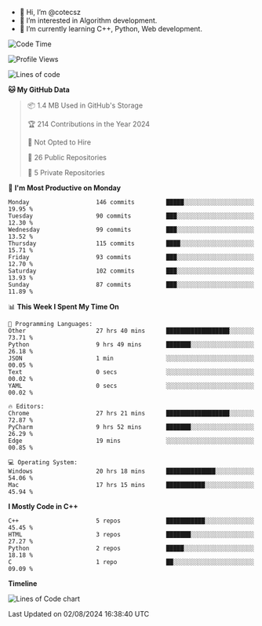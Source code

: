 - 👋 Hi, I’m @cotecsz
- 👀 I’m interested in Algorithm development.
- 🌱 I’m currently learning C++, Python, Web development.

<!---
cotecsz/cotecsz is a ✨ special ✨ repository because its `README.md` (this file) appears on your GitHub profile.
You can click the Preview link to take a look at your changes.
--->

<!--START_SECTION:waka-->
![Code Time](http://img.shields.io/badge/Code%20Time-1%2C496%20hrs%2027%20mins-blue)

![Profile Views](http://img.shields.io/badge/Profile%20Views-0-blue)

![Lines of code](https://img.shields.io/badge/From%20Hello%20World%20I%27ve%20Written-1.2%20million%20lines%20of%20code-blue)

**🐱 My GitHub Data** 

> 📦 1.4 MB Used in GitHub's Storage 
 > 
> 🏆 214 Contributions in the Year 2024
 > 
> 🚫 Not Opted to Hire
 > 
> 📜 26 Public Repositories 
 > 
> 🔑 5 Private Repositories 
 > 
📅 **I'm Most Productive on Monday** 

```text
Monday                   146 commits         █████░░░░░░░░░░░░░░░░░░░░   19.95 % 
Tuesday                  90 commits          ███░░░░░░░░░░░░░░░░░░░░░░   12.30 % 
Wednesday                99 commits          ███░░░░░░░░░░░░░░░░░░░░░░   13.52 % 
Thursday                 115 commits         ████░░░░░░░░░░░░░░░░░░░░░   15.71 % 
Friday                   93 commits          ███░░░░░░░░░░░░░░░░░░░░░░   12.70 % 
Saturday                 102 commits         ███░░░░░░░░░░░░░░░░░░░░░░   13.93 % 
Sunday                   87 commits          ███░░░░░░░░░░░░░░░░░░░░░░   11.89 % 
```


📊 **This Week I Spent My Time On** 

```text
💬 Programming Languages: 
Other                    27 hrs 40 mins      ██████████████████░░░░░░░   73.71 % 
Python                   9 hrs 49 mins       ███████░░░░░░░░░░░░░░░░░░   26.18 % 
JSON                     1 min               ░░░░░░░░░░░░░░░░░░░░░░░░░   00.05 % 
Text                     0 secs              ░░░░░░░░░░░░░░░░░░░░░░░░░   00.02 % 
YAML                     0 secs              ░░░░░░░░░░░░░░░░░░░░░░░░░   00.02 % 

🔥 Editors: 
Chrome                   27 hrs 21 mins      ██████████████████░░░░░░░   72.87 % 
PyCharm                  9 hrs 52 mins       ███████░░░░░░░░░░░░░░░░░░   26.29 % 
Edge                     19 mins             ░░░░░░░░░░░░░░░░░░░░░░░░░   00.85 % 

💻 Operating System: 
Windows                  20 hrs 18 mins      ██████████████░░░░░░░░░░░   54.06 % 
Mac                      17 hrs 15 mins      ███████████░░░░░░░░░░░░░░   45.94 % 
```

**I Mostly Code in C++** 

```text
C++                      5 repos             ███████████░░░░░░░░░░░░░░   45.45 % 
HTML                     3 repos             ███████░░░░░░░░░░░░░░░░░░   27.27 % 
Python                   2 repos             █████░░░░░░░░░░░░░░░░░░░░   18.18 % 
C                        1 repo              ██░░░░░░░░░░░░░░░░░░░░░░░   09.09 % 
```



**Timeline**

![Lines of Code chart](https://raw.githubusercontent.com/cotecsz/cotecsz/master/assets/bar_graph.png)


 Last Updated on 02/08/2024 16:38:40 UTC
<!--END_SECTION:waka-->
